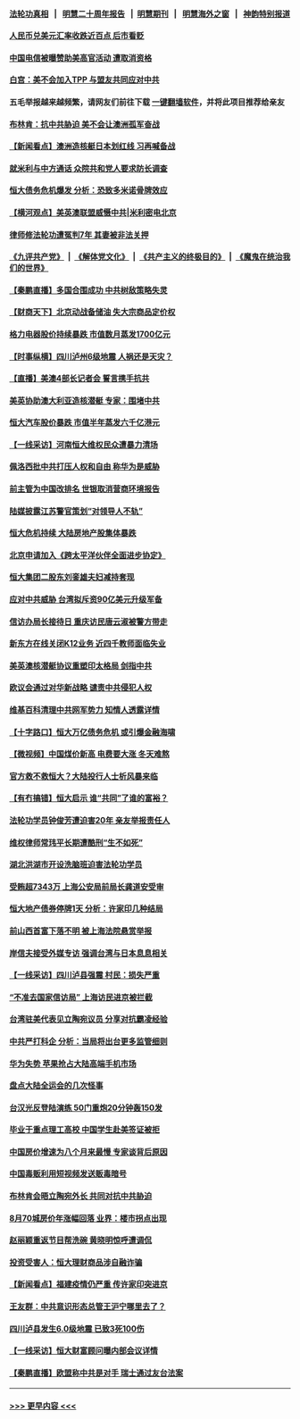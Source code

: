 #### [法轮功真相](https://github.com/gfw-breaker/truth/blob/master/README.md?t=0) &nbsp;&nbsp;|&nbsp;&nbsp; [明慧二十周年报告](https://github.com/gfw-breaker/mh-reports/blob/master/README.md?t=0) &nbsp;&nbsp;|&nbsp;&nbsp;[明慧期刊](https://github.com/gfw-breaker/mh-qikan) &nbsp;&nbsp;|&nbsp;&nbsp; [明慧海外之窗](https://github.com/gfw-breaker/mh-news/blob/master/README.md?t=0) &nbsp;&nbsp;|&nbsp;&nbsp; [神韵特别报道](https://github.com/gfw-breaker/mh-news/blob/master/shenyun.md?t=0)
#### [人民币兑美元汇率收跌近百点 后市看贬](../pages/nsc413/n13240012.md?t=09171301) 
#### [中国电信被曝赞助美高官活动 遭取消资格](../pages/nsc413/n13240088.md?t=09171301) 
#### [白宫：美不会加入TPP 与盟友共同应对中共](../pages/nsc413/n13240326.md?t=09171301) 
#### 五毛举报越来越频繁，请网友们前往下载 [一键翻墙软件](https://github.com/gfw-breaker/ssr-accounts)，并将此项目推荐给亲友
#### [布林肯：抗中共胁迫 美不会让澳洲孤军奋战](../pages/nsc413/n13240132.md?t=09171301) 
#### [【新闻看点】澳洲造核艇日本划红线 习再喊备战](../pages/nsc413/n13239839.md?t=09171301) 
#### [就米利与中方通话 众院共和党人要求防长调查](../pages/nsc413/n13240052.md?t=09171301) 
#### [恒大债务危机爆发 分析：恐致多米诺骨牌效应](../pages/nsc413/n13238628.md?t=09171301) 
#### [【横河观点】美英澳联盟威慑中共|米利密电北京](../pages/nsc413/n13239939.md?t=09171301) 
#### [律师修法轮功遭冤判7年 其妻被非法关押](../pages/nsc413/n13239559.md?t=09171301) 
#### [《九评共产党》](https://github.com/begood0513/9ping.md/blob/master/README.md) &nbsp;|&nbsp; [《解体党文化》](../../../../jtdwh.md/blob/master/README.md)  &nbsp;|&nbsp; [《共产主义的终极目的》](../../../../gczydzjmd.md/blob/master/README.md) &nbsp;|&nbsp; [《魔鬼在统治我们的世界》](../../../../mgztzwmdsj.md/blob/master/README.md) 
#### [【秦鹏直播】多国合围成功 中共树敌策略失灵](../pages/nsc413/n13239913.md?t=09171301) 
#### [【财商天下】北京动战备储油 失大宗商品定价权](../pages/nsc413/n13239051.md?t=09171301) 
#### [格力电器股价持续暴跌 市值数月蒸发1700亿元](../pages/nsc413/n13239874.md?t=09171301) 
#### [【时事纵横】四川泸州6级地震 人祸还是天灾？](../pages/nsc413/n13239895.md?t=09171301) 
#### [【直播】美澳4部长记者会 誓言携手抗共](../pages/nsc413/n13239727.md?t=09171301) 
#### [美英协助澳大利亚造核潜艇 专家：围堵中共](../pages/nsc413/n13239524.md?t=09171301) 
#### [恒大汽车股价暴跌 市值半年蒸发六千亿港元](../pages/nsc413/n13239680.md?t=09171301) 
#### [【一线采访】河南恒大维权民众遭暴力清场](../pages/nsc413/n13239602.md?t=09171301) 
#### [佩洛西批中共打压人权和自由 称华为是威胁](../pages/nsc413/n13239556.md?t=09171301) 
#### [前主管为中国改排名 世银取消营商环境报告](../pages/nsc413/n13239572.md?t=09171301) 
#### [陆媒披露江苏警官策划“对领导人不轨”](../pages/nsc413/n13239202.md?t=09171301) 
#### [恒大危机持续 大陆房地产股集体暴跌](../pages/nsc413/n13239588.md?t=09171301) 
#### [北京申请加入《跨太平洋伙伴全面进步协定》](../pages/nsc413/n13239554.md?t=09171301) 
#### [恒大集团二股东刘銮雄夫妇减持套现](../pages/nsc413/n13239440.md?t=09171301) 
#### [应对中共威胁 台湾拟斥资90亿美元升级军备](../pages/nsc413/n13239241.md?t=09171301) 
#### [信访办局长接待日 重庆访民唐云淑被警方带走](../pages/nsc413/n13238345.md?t=09171301) 
#### [新东方在线关闭K12业务 近四千教师面临失业](../pages/nsc413/n13238564.md?t=09171301) 
#### [美英澳核潜艇协议重塑印太格局 剑指中共](../pages/nsc413/n13239197.md?t=09171301) 
#### [欧议会通过对华新战略 谴责中共侵犯人权](../pages/nsc413/n13238714.md?t=09171301) 
#### [维基百科清理中共网军势力 知情人透露详情](../pages/nsc413/n13238041.md?t=09171301) 
#### [【十字路口】恒大万亿债务危机 或引爆金融海啸](../pages/nsc413/n13238703.md?t=09171301) 
#### [【微视频】中国煤价新高 电费要大涨 冬天难熬](../pages/nsc413/n13239022.md?t=09171301) 
#### [官方救不救恒大？大陆投行人士析风暴来临](../pages/nsc413/n13238684.md?t=09171301) 
#### [【有冇搞错】恒大启示 谁“共同”了谁的富裕？](../pages/nsc413/n13237005.md?t=09171301) 
#### [法轮功学员钟俊芳遭迫害20年 亲友举报责任人](../pages/nsc413/n13236782.md?t=09171301) 
#### [维权律师常玮平长期遭酷刑“生不如死”](../pages/nsc413/n13238398.md?t=09171301) 
#### [湖北洪湖市开设洗脑班迫害法轮功学员](../pages/nsc413/n13233325.md?t=09171301) 
#### [受贿超7343万 上海公安局前局长龚道安受审](../pages/nsc413/n13238514.md?t=09171301) 
#### [恒大地产债券停牌1天 分析：许家印几种结局](../pages/nsc413/n13238317.md?t=09171301) 
#### [前山西首富下落不明 被上海法院悬赏举报](../pages/nsc413/n13238359.md?t=09171301) 
#### [岸信夫接受外媒专访 强调台湾与日本息息相关](../pages/nsc413/n13238497.md?t=09171301) 
#### [【一线采访】四川泸县强震 村民：损失严重](../pages/nsc413/n13238433.md?t=09171301) 
#### [“不准去国家信访局” 上海访民进京被拦截](../pages/nsc413/n13237323.md?t=09171301) 
#### [台湾驻美代表见立陶宛议员 分享对抗霸凌经验](../pages/nsc413/n13238255.md?t=09171301) 
#### [中共严打科企 分析：当局将出台更多监管细则](../pages/nsc413/n13237675.md?t=09171301) 
#### [华为失势 苹果抢占大陆高端手机市场](../pages/nsc413/n13237697.md?t=09171301) 
#### [盘点大陆全运会的几次怪事](../pages/nsc413/n13238090.md?t=09171301) 
#### [台汉光反登陆演练 50门重炮20分钟轰150发](../pages/nsc413/n13237921.md?t=09171301) 
#### [毕业于重点理工高校 中国学生赴美签证被拒](../pages/nsc413/n13237415.md?t=09171301) 
#### [中国房价增速为八个月来最慢 专家谈背后原因](../pages/nsc413/n13237532.md?t=09171301) 
#### [中国毒贩利用短视频发送贩毒暗号](../pages/nsc413/n13237448.md?t=09171301) 
#### [布林肯会晤立陶宛外长 共同对抗中共胁迫](../pages/nsc413/n13237608.md?t=09171301) 
#### [8月70城房价年涨幅回落 业界：楼市拐点出现](../pages/nsc413/n13237648.md?t=09171301) 
#### [赵丽颖重返节目帮洗碗 黄晓明惊呼遭调侃](../pages/nsc413/n13237195.md?t=09171301) 
#### [投资受害人：恒大理财商品涉自融诈骗](../pages/nsc413/n13237417.md?t=09171301) 
#### [【新闻看点】福建疫情仍严重 传许家印突进京](../pages/nsc413/n13237097.md?t=09171301) 
#### [王友群：中共意识形态总管王沪宁哪里去了？](../pages/nsc413/n13236838.md?t=09171301) 
#### [四川泸县发生6.0级地震 已致3死100伤](../pages/nsc413/n13237258.md?t=09171301) 
#### [【一线采访】恒大财富顾问曝内部会议详情](../pages/nsc413/n13236843.md?t=09171301) 
#### [【秦鹏直播】欧盟称中共是对手 瑞士通过友台法案](../pages/nsc413/n13237127.md?t=09171301) 

----
#### [ >>> 更早内容 <<< ](../indexes/nsc413-earlier.md)
